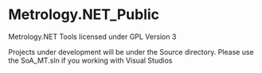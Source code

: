 # Metrology.NET_Public
Metrology.NET Tools licensed under GPL Version 3

Projects under development will be under the Source directory.  Please use the SoA_MT.sln if you working with Visual Studios